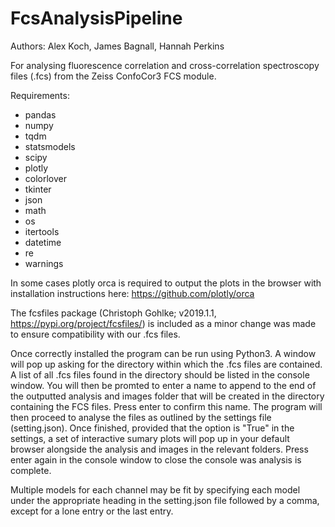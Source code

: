 # FcsAnalysisPipeline

Authors: Alex Koch, James Bagnall, Hannah Perkins

For analysing fluorescence correlation and cross-correlation spectroscopy files (.fcs) from the Zeiss ConfoCor3 FCS module. 

Requirements: 
- pandas
- numpy
- tqdm
- statsmodels
- scipy
- plotly
- colorlover
- tkinter
- json
- math
- os
- itertools
- datetime
- re
- warnings

In some cases plotly orca is required to output the plots in the browser with installation instructions here: https://github.com/plotly/orca

The fcsfiles package (Christoph Gohlke; v2019.1.1, https://pypi.org/project/fcsfiles/) is included as a minor change was made to ensure compatibility with our .fcs files. 

Once correctly installed the program can be run using Python3. A window will pop up asking for the directory within which the .fcs files are contained. A list of all .fcs files found in the directory should be listed in the console window. You will then be promted to enter a name to append to the end of the outputted analysis and images folder that will be created in the directory containing the FCS files. Press enter to confirm this name. The program will then proceed to analyse the files as outlined by the settings file (setting.json). Once finished, provided that the option is "True" in the settings, a set of interactive sumary plots will pop up in your default browser alongside the analysis and images in the relevant folders. Press enter again in the console window to close the console was analysis is complete. 

Multiple models for each channel may be fit by specifying each model under the appropriate heading in the setting.json file followed by a comma, except for a lone entry or the last entry. 
